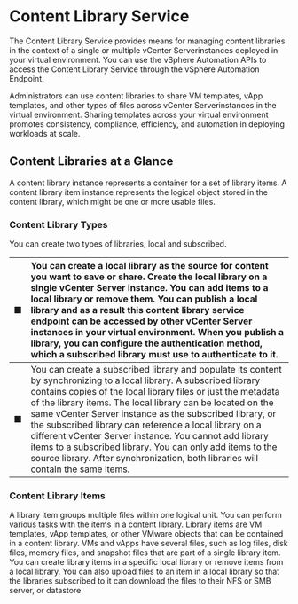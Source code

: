 # Content Library Service

The Content Library Service provides means for managing content libraries in the context of a single or multiple vCenter Serverinstances deployed in your virtual environment. You can use the vSphere Automation APIs to access the Content Library Service through the vSphere Automation Endpoint. 

Administrators can use content libraries to share VM templates, vApp templates, and other types of files across vCenter Serverinstances in the virtual environment. Sharing templates across your virtual environment promotes consistency, compliance, efficiency, and automation in deploying workloads at scale.

## Content Libraries at a Glance

A content library instance represents a container for a set of library items. A content library item instance represents the logical object stored in the content library, which might be one or more usable files.

### Content Library Types 

You can create two types of libraries, local and subscribed. 

| ■  | You can create a local library as the source for content you want to save or share. Create the local library on a single vCenter Server instance. You can add items to a local library or remove them. You can publish a local library and as a result this content library service endpoint can be accessed by other vCenter Server instances in your virtual environment. When you publish a library, you can configure the authentication method, which a subscribed library must use to authenticate to it.  |
| :--- | :--- |
| ■  | You can create a subscribed library and populate its content by synchronizing to a local library. A subscribed library contains copies of the local library files or just the metadata of the library items. The local library can be located on the same vCenter Server instance as the subscribed library, or the subscribed library can reference a local library on a different vCenter Server instance. You cannot add library items to a subscribed library. You can only add items to the source library. After synchronization, both libraries will contain the same items. |

### Content Library Items

A library item groups multiple files within one logical unit. You can perform various tasks with the items in a content library. Library items are VM templates, vApp templates, or other VMware objects that can be contained in a content library. VMs and vApps have several files, such as log files, disk files, memory files, and snapshot files that are part of a single library item. You can create library items in a specific local library or remove items from a local library. You can also upload files to an item in a local library so that the libraries subscribed to it can download the files to their NFS or SMB server, or datastore.

### 



